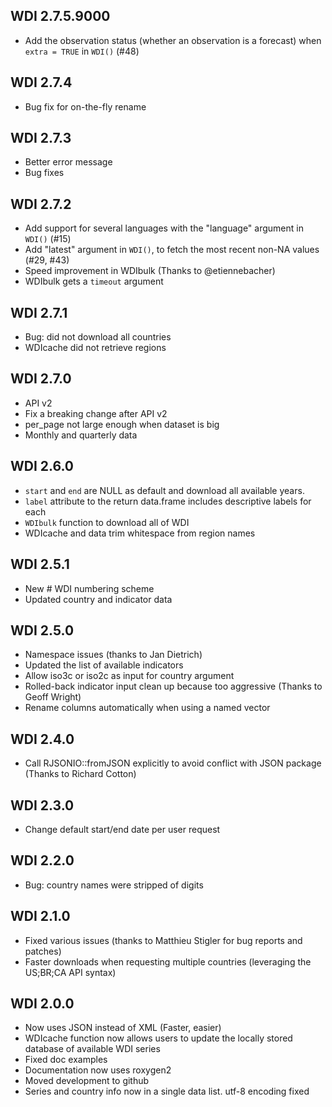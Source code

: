 ## WDI 2.7.5.9000

* Add the observation status (whether an observation is a forecast) when `extra = TRUE` in `WDI()` (#48)

## WDI 2.7.4

* Bug fix for on-the-fly rename

## WDI 2.7.3

* Better error message
* Bug fixes

## WDI 2.7.2

* Add support for several languages with the "language" argument in `WDI()` (#15)
* Add "latest" argument in `WDI()`, to fetch the most recent non-NA values (#29, #43)
* Speed improvement in WDIbulk (Thanks to @etiennebacher)
* WDIbulk gets a `timeout` argument

## WDI 2.7.1

* Bug: did not download all countries
* WDIcache did not retrieve regions

## WDI 2.7.0 

* API v2
* Fix a breaking change after API v2
* per_page not large enough when dataset is big
* Monthly and quarterly data

## WDI 2.6.0

* `start` and `end` are NULL as default and download all available years.
* `label` attribute to the return data.frame includes descriptive labels for each
* `WDIbulk` function to download all of WDI
* WDIcache and data trim whitespace from region names

## WDI 2.5.1

* New # WDI numbering scheme
* Updated country and indicator data

## WDI 2.5.0

* Namespace issues (thanks to Jan Dietrich)
* Updated the list of available indicators
* Allow iso3c or iso2c as input for country argument
* Rolled-back indicator input clean up because too aggressive (Thanks to Geoff Wright)
* Rename columns automatically when using a named vector

## WDI 2.4.0

* Call RJSONIO::fromJSON explicitly to avoid conflict with JSON package (Thanks to Richard Cotton)

## WDI 2.3.0

* Change default start/end date per user request

## WDI 2.2.0

* Bug: country names were stripped of digits

## WDI 2.1.0

* Fixed various issues (thanks to Matthieu Stigler for bug reports and patches)
* Faster downloads when requesting multiple countries (leveraging the US;BR;CA API syntax)

## WDI 2.0.0

* Now uses JSON instead of XML (Faster, easier)
* WDIcache function now allows users to update the locally stored database of available WDI series
* Fixed doc examples  
* Documentation now uses roxygen2
* Moved development to github 
* Series and country info now in a single data list. utf-8 encoding fixed    
 
